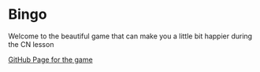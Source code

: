 # Bingo

Welcome to the beautiful game that can make you a little bit happier during the CN lesson

[GitHub Page for the game](https://www.kseniadumpling.github.io/bingo)

